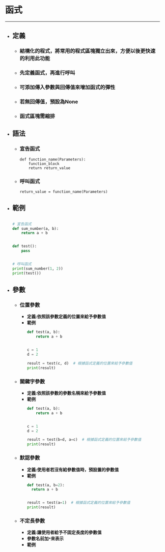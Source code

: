 # 函式
---

+ ## 定義
  + ### 結構化的程式，將常用的程式區塊獨立出來，方便以後更快速的利用此功能
  + ### 先定義函式，再進行呼叫
  + ### 可添加傳入參數與回傳值來增加函式的彈性
  + ### 若無回傳值，預設為None
  + ### 函式區塊需縮排

+ ## 語法
  + ### 宣告函式
    ```
    def function_name(Parameters):
        function_block
        return return_value
    ```
  + ### 呼叫函式
    ```
    return_value = function_name(Parameters)
    ```
+ ## 範例
    ```python

    # 宣告函式
    def sum_number(a, b):
        return a + b


    def test():
        pass


    # 呼叫函式
    print(sum_number(1, 2))
    print(test())
    ```

+ ## 參數
  + ### 位置參數
    + **定義:依照該參數定義的位置來給予參數值**
    + **範例**
      ```python    
      def test(a, b):
          return a + b


      c = 1
      d = 2

      result = test(c, d)  # 根據函式定義的位置來給予參數值
      print(result)
      ```

  + ### 關鍵字參數
    + **定義:依照該參數的參數名稱來給予參數值**
    + **範例**
      ```python    
      def test(a, b):
          return a + b


      c = 1
      d = 2

      result = test(b=d, a=c)  # 根據函式定義的位置來給予參數值
      print(result)
      ```

  + ### 默認參數
    + **定義:使用者若沒有給參數值時，預設置的參數值**
    + **範例**
      ```python
      def test(a, b=2):
        return a + b


      result = test(a=1)  # 根據函式定義的位置來給予參數值
      print(result)
      ```
  + ### 不定長參數
    + **定義:讓使用者給予不固定長度的參數值**
    + **參數名前加`*`來表示**
    + **範例**
      ```python
      ```
